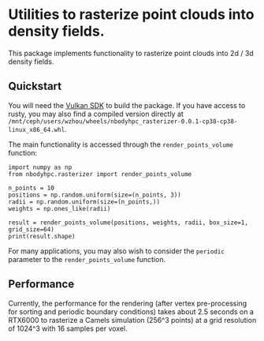 # Utilities to rasterize point clouds into density fields.

This package implements functionality to rasterize point clouds into 2d / 3d density fields.

## Quickstart

You will need the [Vulkan SDK](https://www.lunarg.com/vulkan-sdk/) to build the package.
If you have access to rusty, you may also find a compiled version directly at
`/mnt/ceph/users/wzhou/wheels/nbodyhpc_rasterizer-0.0.1-cp38-cp38-linux_x86_64.whl`.

The main functionality is accessed through the `render_points_volume` function:
```{python}
import numpy as np
from nbodyhpc.rasterizer import render_points_volume

n_points = 10
positions = np.random.uniform(size=(n_points, 3))
radii = np.random.uniform(size=(n_points,))
weights = np.ones_like(radii)

result = render_points_volume(positions, weights, radii, box_size=1, grid_size=64)
print(result.shape)
```
For many applications, you may also wish to consider the `periodic` parameter to the `render_points_volume` function.


## Performance

Currently, the performance for the rendering (after vertex pre-processing for sorting and periodic boundary conditions)
takes about 2.5 seconds on a RTX6000 to rasterize a Camels simulation (256^3 points) at a grid resolution of 1024^3
with 16 samples per voxel.

